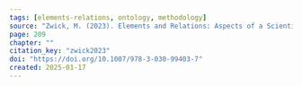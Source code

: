 ```yaml
---
tags: [elements-relations, ontology, methodology]
source: "Zwick, M. (2023). Elements and Relations: Aspects of a Scientific Metaphysics (Vol. 35). Springer International Publishing."
page: 209
chapter: ""
citation_key: "zwick2023"
doi: "https://doi.org/10.1007/978-3-030-99403-7"
created: 2025-01-17
---
```



